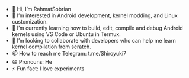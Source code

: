 - 👋 Hi, I’m RahmatSobrian
- 👀 I’m interested in Android development, kernel modding, and Linux customization.
- 🌱 I’m currently learning how to build, edit, compile and debug Android kernels using VS Code or Ubuntu in Termux.
- 💞️ I’m looking to collaborate with developers who can help me learn kernel compilation from scratch.
- 📫 How to reach me 
  Telegram: t.me/Shiroyuki7
- 😄 Pronouns: He
- ⚡ Fun fact: I love experiments

<!---
Siroha7/Siroha7 is a ✨ special ✨ repository because its `README.md` (this file) appears on your GitHub profile.
You can click the Preview link to take a look at your changes.
--->
